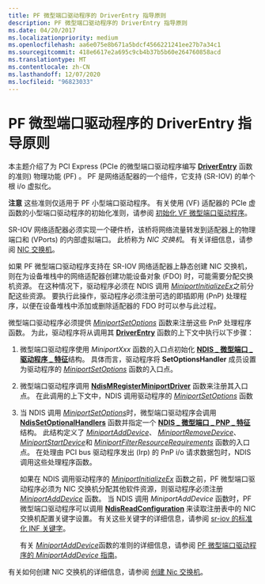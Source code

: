 ```yaml
---
title: PF 微型端口驱动程序的 DriverEntry 指导原则
description: PF 微型端口驱动程序的 DriverEntry 指导原则
ms.date: 04/20/2017
ms.localizationpriority: medium
ms.openlocfilehash: aa6e075e8b671a5bdcf4566221241ee27b7a34c1
ms.sourcegitcommit: 418e6617e2a695c9cb4b37b5b60e264760858acd
ms.translationtype: MT
ms.contentlocale: zh-CN
ms.lasthandoff: 12/07/2020
ms.locfileid: "96823033"
---
```

# <a name="driverentry-guidelines-for-pf-miniport-drivers"></a>PF 微型端口驱动程序的 DriverEntry 指导原则


本主题介绍了为 PCI Express (PCIe 的微型端口驱动程序编写 [**DriverEntry**](./initializing-a-miniport-driver.md) 函数的准则) 物理功能 (PF) 。 PF 是网络适配器的一个组件，它支持 (SR-IOV) 的单个根 i/o 虚拟化。

**注意**  这些准则仅适用于 PF 小型端口驱动程序。 有关使用 (VF) 适配器的 PCIe 虚函数的小型端口驱动程序的初始化准则，请参阅 [初始化 VF 微型端口驱动程序](initializing-a-vf-miniport-driver.md)。

 

SR-IOV 网络适配器必须实现一个硬件桥，该桥将网络流量转发到适配器上的物理端口和 (VPorts) 的内部虚拟端口。 此桥称为 *NIC 交换机*。 有关详细信息，请参阅 [NIC 交换机](nic-switches.md)。

如果 PF 微型端口驱动程序支持在 SR-IOV 网络适配器上静态创建 NIC 交换机，则在为设备堆栈中的网络适配器创建功能设备对象 (FDO) 时，可能需要分配交换机资源。 在这种情况下，驱动程序必须在 NDIS 调用 [*MiniportInitializeEx*](/windows-hardware/drivers/ddi/ndis/nc-ndis-miniport_initialize)之前分配这些资源。 要执行此操作，驱动程序必须注册可选的即插即用 (PnP) 处理程序，以便在设备堆栈中添加或删除适配器的 FDO 时可以参与此过程。

微型端口驱动程序必须提供 [*MiniportSetOptions*](/windows-hardware/drivers/ddi/ndis/nc-ndis-set_options) 函数来注册这些 PnP 处理程序函数。 为此，驱动程序将从调用其 [**DriverEntry**](./initializing-a-miniport-driver.md) 函数的上下文中执行以下步骤：

1.  微型端口驱动程序使用 *MiniportXxx* 函数的入口点初始化 [**NDIS \_ 微型端口 \_ 驱动程序 \_ 特征**](/windows-hardware/drivers/ddi/ndis/ns-ndis-_ndis_miniport_driver_characteristics)结构。 具体而言，驱动程序将 **SetOptionsHandler** 成员设置为驱动程序的 [*MiniportSetOptions*](/windows-hardware/drivers/ddi/ndis/nc-ndis-set_options) 函数的入口点。

2.  微型端口驱动程序调用 [**NdisMRegisterMiniportDriver**](/windows-hardware/drivers/ddi/ndis/nf-ndis-ndismregisterminiportdriver) 函数来注册其入口点。 在此调用的上下文中，NDIS 调用驱动程序的 [*MiniportSetOptions*](/windows-hardware/drivers/ddi/ndis/nc-ndis-set_options) 函数

3.  当 NDIS 调用 [*MiniportSetOptions*](/windows-hardware/drivers/ddi/ndis/nc-ndis-set_options)时，微型端口驱动程序会调用 [**NdisSetOptionalHandlers**](/windows-hardware/drivers/ddi/ndis/nf-ndis-ndissetoptionalhandlers) 函数并指定一个 [**NDIS \_ 微型端口 \_ PNP \_ 特征**](/windows-hardware/drivers/ddi/ndis/ns-ndis-_ndis_miniport_pnp_characteristics) 结构。 此结构定义了 [*MiniportAddDevice*](/windows-hardware/drivers/ddi/ndis/nc-ndis-miniport_add_device)、 [*MiniportRemoveDevice*](/windows-hardware/drivers/ddi/ndis/nc-ndis-miniport_remove_device)、 [*MiniportStartDevice*](/windows-hardware/drivers/ddi/ndis/nc-ndis-miniport_pnp_irp)和 [*MiniportFilterResourceRequirements*](/windows-hardware/drivers/ddi/ndis/nc-ndis-miniport_pnp_irp) 函数的入口点。 在处理由 PCI bus 驱动程序发出 (Irp) 的 PnP i/o 请求数据包时，NDIS 调用这些处理程序函数。

    如果在 NDIS 调用驱动程序的 [*MiniportInitializeEx*](/windows-hardware/drivers/ddi/ndis/nc-ndis-miniport_initialize) 函数之前，PF 微型端口驱动程序必须为 NIC 交换机分配其他软件资源，则驱动程序必须注册 [*MiniportAddDevice*](/windows-hardware/drivers/ddi/ndis/nc-ndis-miniport_add_device) 函数。 当 NDIS 调用 *MiniportAddDevice* 函数时，PF 微型端口驱动程序可以调用 [**NdisReadConfiguration**](/windows-hardware/drivers/ddi/ndis/nf-ndis-ndisreadconfiguration) 来读取注册表中的 NIC 交换机配置关键字设置。 有关这些关键字的详细信息，请参阅 [sr-iov 的标准化 INF 关键字](standardized-inf-keywords-for-sr-iov.md)。

    有关 [*MiniportAddDevice*](/windows-hardware/drivers/ddi/ndis/nc-ndis-miniport_add_device)函数的准则的详细信息，请参阅 [PF 微型端口驱动程序的 *MiniportAddDevice* 指南](miniportadddevice-guidelines-for-pf-miniport-drivers.md)。

有关如何创建 NIC 交换机的详细信息，请参阅 [创建 Nic 交换机](creating-a-nic-switch.md)。

 

